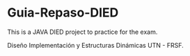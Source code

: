 # Guia-Repaso-DIED

 This is a JAVA DIED project to practice for the exam.

 Diseño Implementación y Estructuras Dinámicas UTN - FRSF.
